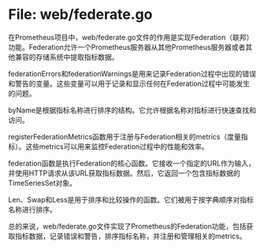 # File: web/federate.go

在Prometheus项目中，web/federate.go文件的作用是实现Federation（联邦）功能。Federation允许一个Prometheus服务器从其他Prometheus服务器或者其他兼容的存储系统中提取指标数据。

federationErrors和federationWarnings是用来记录Federation过程中出现的错误和警告的变量。这些变量可以用于记录和显示任何在Federation过程中可能发生的问题。

byName是根据指标名称进行排序的结构。它允许根据名称对指标进行快速查找和访问。

registerFederationMetrics函数用于注册与Federation相关的metrics（度量指标）。这些metrics可以用来监控Federation过程中的性能和效率。

federation函数是执行Federation的核心函数。它接收一个指定的URL作为输入，并使用HTTP请求从该URL获取指标数据。然后，它返回一个包含指标数据的TimeSeriesSet对象。

Len、Swap和Less是用于排序和比较操作的函数。它们被用于按字典顺序对指标名称进行排序。

总的来说，web/federate.go文件实现了Prometheus的Federation功能，包括获取指标数据，记录错误和警告，排序指标名称，并注册和管理相关的metrics。

